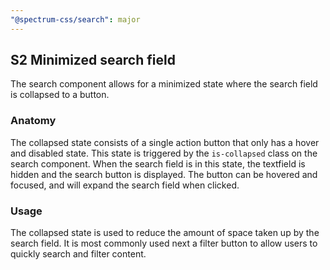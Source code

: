 ```yaml
---
"@spectrum-css/search": major
---
```


## S2 Minimized search field

The search component allows for a minimized state where the search field is collapsed to a button.

### Anatomy

The collapsed state consists of a single action button that only has a hover and disabled state. This state is triggered by the `is-collapsed` class on the search component. When the search field is in this state, the textfield is hidden and the search button is displayed. The button can be hovered and focused, and will expand the search field when clicked.

### Usage

The collapsed state is used to reduce the amount of space taken up by the search field. It is most commonly used next a filter button to allow users to quickly search and filter content.
